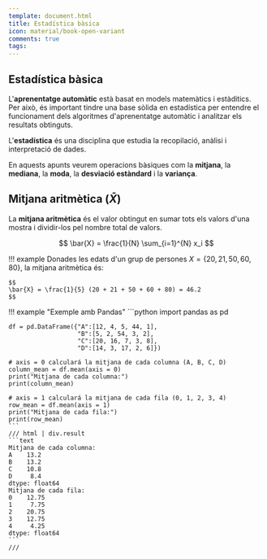 ```yaml
---
template: document.html
title: Estadística bàsica
icon: material/book-open-variant
comments: true
tags:
---
```



## Estadística bàsica
L'__aprenentatge automàtic__ està basat en models matemàtics i estàditics.
Per això, és important tindre una base sòlida en estadística per entendre el funcionament dels algoritmes d'aprenentatge automàtic
i analitzar els resultats obtinguts.

L'__estadística__ és una disciplina que estudia la recopilació, anàlisi i interpretació de dades.

En aquests apunts veurem operacions bàsiques com la __mitjana__, la __mediana__, la __moda__, la __desviació estàndard__ i la __variança__.

## Mitjana aritmètica ($\bar{X}$)

La __mitjana aritmètica__ és el valor obtingut en sumar tots els valors d'una mostra i dividir-los pel nombre total de valors.

$$
\bar{X} = \frac{1}{N} \sum_{i=1}^{N} x_i
$$

!!! example
    Donades les edats d'un grup de persones $X = \{ 20, 21, 50, 60, 80 \}$, la mitjana aritmètica és:

    $$
    \bar{X} = \frac{1}{5} (20 + 21 + 50 + 60 + 80) = 46.2
    $$
    

!!! example "Exemple amb Pandas"
    ```python
    import pandas as pd
     
    df = pd.DataFrame({"A":[12, 4, 5, 44, 1],
                       "B":[5, 2, 54, 3, 2], 
                       "C":[20, 16, 7, 3, 8],
                       "D":[14, 3, 17, 2, 6]})
     
    # axis = 0 calculará la mitjana de cada columna (A, B, C, D)
    column_mean = df.mean(axis = 0)
    print("Mitjana de cada columna:")
    print(column_mean)
     
    # axis = 1 calculará la mitjana de cada fila (0, 1, 2, 3, 4)
    row_mean = df.mean(axis = 1)
    print("Mitjana de cada fila:")
    print(row_mean)
    ```
    /// html | div.result
    ```text
    Mitjana de cada columna:
    A    13.2
    B    13.2
    C    10.8
    D     8.4
    dtype: float64
    Mitjana de cada fila:
    0    12.75
    1     7.75
    2    20.75
    3    12.75
    4     4.25
    dtype: float64
    ```
    ///

